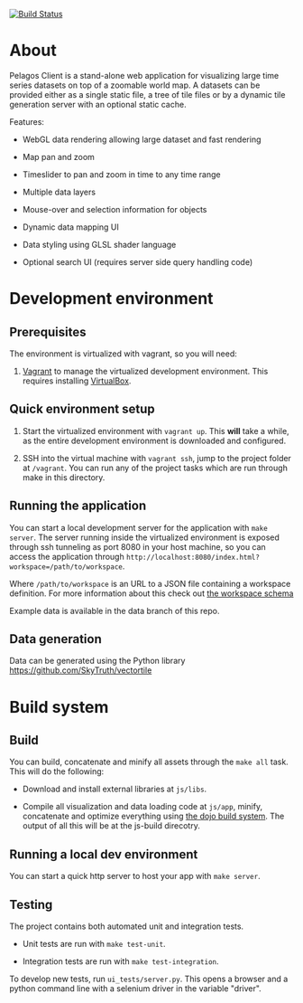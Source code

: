 [![Build Status](https://travis-ci.org/SkyTruth/pelagos-client.svg?branch=master)](https://travis-ci.org/SkyTruth/pelagos-client)

# About

Pelagos Client is a stand-alone web application for visualizing large time
series datasets on top of a zoomable world map. A datasets can be provided
either as a single static file, a tree of tile files or by a dynamic tile
generation server with an optional static cache.

Features:

* WebGL data rendering allowing large dataset and fast rendering

* Map pan and zoom

* Timeslider to pan and zoom in time to any time range

* Multiple data layers

* Mouse-over and selection information for objects

* Dynamic data mapping UI

* Data styling using GLSL shader language

* Optional search UI (requires server side query handling code)

# Development environment

## Prerequisites

The environment is virtualized with vagrant, so you will need:

1. [Vagrant](http://www.vagrantup.com/) to manage the virtualized development
   environment. This requires installing
[VirtualBox](https://www.virtualbox.org/).

## Quick environment setup

1. Start the virtualized environment with `vagrant up`. This **will** take a
   while, as the entire development environment is downloaded and configured.

1. SSH into the virtual machine with `vagrant ssh`, jump to the project folder
   at `/vagrant`. You can run any of the project tasks which are run through
   make in this directory.

## Running the application

You can start a local development server for the application with `make
server`. The server running inside the virtualized environment is exposed
through ssh tunneling as port 8080 in your host machine, so you can access the
application through
`http://localhost:8080/index.html?workspace=/path/to/workspace`.

Where `/path/to/workspace` is an URL to a JSON file containing a workspace
definition. For more information about this check out [the workspace
schema](https://github.com/SkyTruth/pelagos-client/blob/master/docs/schema.md)

Example data is available in the data branch of this repo.

## Data generation

Data can be generated using the Python library https://github.com/SkyTruth/vectortile

# Build system

## Build

You can build, concatenate and minify all assets through the `make all` task. This will do the following:

* Download and install external libraries at `js/libs`.

* Compile all visualization and data loading code at `js/app`, minify,
  concatenate and optimize everything using [the dojo build
  system](https://dojotoolkit.org/documentation/tutorials/1.10/build/index.html).
  The output of all this will be at the js-build direcotry.

## Running a local dev environment

You can start a quick http server to host your app with `make server`.

## Testing

The project contains both automated unit and integration tests.

* Unit tests are run with `make test-unit`.

* Integration tests are run with `make test-integration`.

To develop new tests, run `ui_tests/server.py`. This opens a browser and a
python command line with a selenium driver in the variable "driver".
